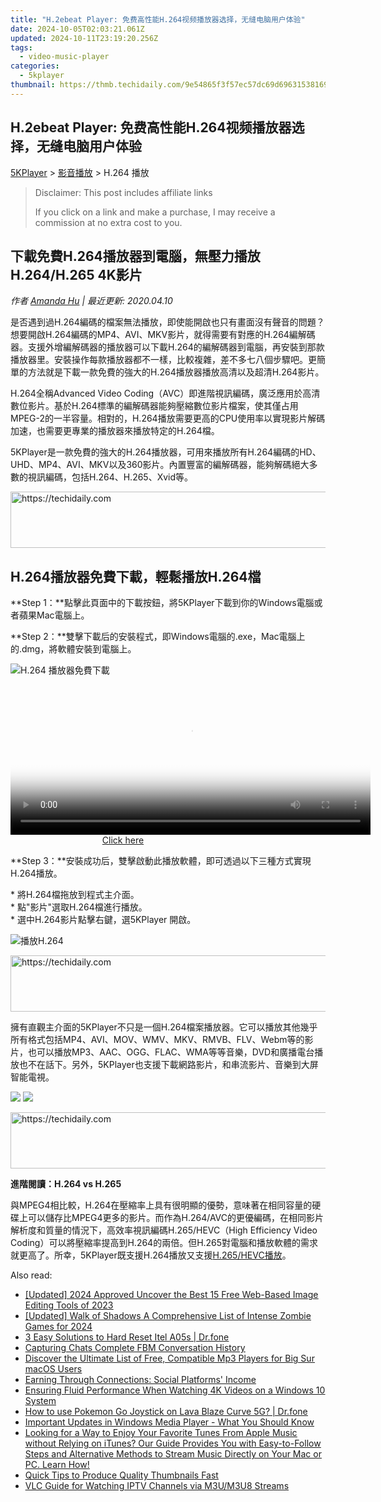 ```yaml
---
title: "H.2ebeat Player: 免费高性能H.264视频播放器选择，无缝电脑用户体验"
date: 2024-10-05T02:03:21.061Z
updated: 2024-10-11T23:19:20.256Z
tags:
  - video-music-player
categories:
  - 5kplayer
thumbnail: https://thmb.techidaily.com/9e54865f3f57ec57dc69d69631538169245afb52f02b58f105955b7146a11c16.jpg
---
```


## H.2ebeat Player: 免费高性能H.264视频播放器选择，无缝电脑用户体验

[5KPlayer](https://tools.techidaily.com/5kplayer/products/) \> [影音播放](https://tools.techidaily.com/5kplayer/video-music-player/) \> H.264 播放

>  Disclaimer: This post includes affiliate links
>
>  If you click on a link and make a purchase, I may receive a commission at no extra cost to you.
>

## 下載免費H.264播放器到電腦，無壓力播放H.264/H.265 4K影片

 _作者 [Amanda Hu](https://www.quora.com/profile/Amanda-Hu-21) | 最近更新: 2020.04.10_

是否遇到過H.264編碼的檔案無法播放，即使能開啟也只有畫面沒有聲音的問題？想要開啟H.264編碼的MP4、AVI、MKV影片，就得需要有對應的H.264編解碼器。支援外增編解碼器的播放器可以下載H.264的編解碼器到電腦，再安裝到那款播放器里。安裝操作每款播放器都不一樣，比較複雜，差不多七八個步驟吧。更簡單的方法就是下載一款免費的強大的H.264播放器播放高清以及超清H.264影片。

H.264全稱Advanced Video Coding（AVC）即進階視訊編碼，廣泛應用於高清數位影片。基於H.264標準的編解碼器能夠壓縮數位影片檔案，使其僅占用MPEG-2的一半容量。相對的，H.264播放需要更高的CPU使用率以實現影片解碼加速，也需要更專業的播放器來播放特定的H.264檔。

5KPlayer是一款免費的強大的H.264播放器，可用來播放所有H.264編碼的HD、UHD、MP4、AVI、MKV以及360影片。內置豐富的編解碼器，能夠解碼絕大多數的視訊編碼，包括H.264、H.265、Xvid等。 

<!-- affiliate ads begin -->
<a href="https://unicoeye.pxf.io/c/5597632/2134224/18498" target="_top" id="2134224">
  <img src="//a.impactradius-go.com/display-ad/18498-2134224" border="0" alt="https://techidaily.com" width="728" height="90"/>
</a>
<img height="0" width="0" src="https://unicoeye.pxf.io/i/5597632/2134224/18498" style="position:absolute;visibility:hidden;" border="0" />
<!-- affiliate ads end -->

## H.264播放器免費下載，輕鬆播放H.264檔

**Step 1：**點擊此頁面中的下載按鈕，將5KPlayer下載到你的Windows電腦或者蘋果Mac電腦上。

**Step 2：**雙擊下載后的安裝程式，即Windows電腦的.exe，Mac電腦上的.dmg，將軟體安裝到電腦上。 

![H.264 播放器免費下載](https://www.5kplayer.com/video-music-player-zh/img/5k-jp.jpg) 

<!-- affiliate ads begin -->
<span id="1982499">
					<video width="576" height="240" style="cursor:pointer"
           poster="//a.impactradius-go.com/display-clicktoplayimage/1982499.png"
           onclick="if(!this.playClicked){this.play();this.setAttribute('controls',true);this.playClicked=true;}">
	   <source src="//a.impactradius-go.com/display-ad/22993-1982499">
	   <img src="//a.impactradius-go.com/display-clicktoplayimage/1982499.png" style="border: none; height: 100%; width: 100%; object-fit: contain">
	</video>
	<div style="width:360px;text-align:center"><a href="javascript:window.open(decodeURIComponent('https%3A%2F%2Fhomestyler.sjv.io%2Fc%2F5597632%2F1982499%2F22993'), '_blank');void(0);">Click here</a></div>
</span>
<img height="0" width="0" src="https://imp.pxf.io/i/5597632/1982499/22993" style="position:absolute;visibility:hidden;" border="0" />
<!-- affiliate ads end -->

**Step 3：**安裝成功后，雙擊啟動此播放軟體，即可透過以下三種方式實現H.264播放。

\* 將H.264檔拖放到程式主介面。  
 \* 點"影片"選取H.264檔進行播放。  
 \* 選中H.264影片點擊右鍵，選5KPlayer 開啟。

![播放H.264](https://www.5kplayer.com/video-music-player-zh/img/5kplayer-play.jpg) 

<!-- affiliate ads begin -->
<a href="https://appsumo.8odi.net/c/5597632/2151894/7443" target="_top" id="2151894">
  <img src="//a.impactradius-go.com/display-ad/7443-2151894" border="0" alt="https://techidaily.com" width="728" height="90"/>
</a>
<img height="0" width="0" src="https://appsumo.8odi.net/i/5597632/2151894/7443" style="position:absolute;visibility:hidden;" border="0" />
<!-- affiliate ads end -->

擁有直觀主介面的5KPlayer不只是一個H.264檔案播放器。它可以播放其他幾乎所有格式包括MP4、AVI、MOV、WMV、MKV、RMVB、FLV、Webm等的影片，也可以播放MP3、AAC、OGG、FLAC、WMA等等音樂，DVD和廣播電台播放也不在話下。另外，5KPlayer也支援下載網路影片，和串流影片、音樂到大屏智能電視。

[![](https://www.5kplayer.com/video-music-player-zh/../button/freedownwhitewin-zh.png)](https://tools.techidaily.com/5kplayer/products/) [![](https://www.5kplayer.com/video-music-player-zh/../button/freedownwhitemac-zh.png)](https://tools.techidaily.com/5kplayer/products/) 

<!-- affiliate ads begin -->
<a href="https://laganoo.pxf.io/c/5597632/1484950/16446" target="_top" id="1484950">
  <img src="//a.impactradius-go.com/display-ad/16446-1484950" border="0" alt="https://techidaily.com" width="728" height="90"/>
</a>
<img height="0" width="0" src="https://laganoo.pxf.io/i/5597632/1484950/16446" style="position:absolute;visibility:hidden;" border="0" />
<!-- affiliate ads end -->

**進階閱讀：H.264 vs H.265** 

與MPEG4相比較，H.264在壓縮率上具有很明顯的優勢，意味著在相同容量的硬碟上可以儲存比MPEG4更多的影片。而作為H.264/AVC的更優編碼，在相同影片解析度和質量的情況下，高效率視訊編碼H.265/HEVC（High Efficiency Video Coding）可以將壓縮率提高到H.264的兩倍。但H.265對電腦和播放軟體的需求就更高了。所幸，5KPlayer既支援H.264播放又支援[H.265/HEVC播放](https://tools.techidaily.com/5kplayer/video-music-player/)。

<ins class="adsbygoogle"
     style="display:block"
     data-ad-format="autorelaxed"
     data-ad-client="ca-pub-7571918770474297"
     data-ad-slot="1223367746"></ins>

<ins class="adsbygoogle"
     style="display:block"
     data-ad-client="ca-pub-7571918770474297"
     data-ad-slot="8358498916"
     data-ad-format="auto"
     data-full-width-responsive="true"></ins>

<span class="atpl-alsoreadstyle">Also read:</span>
<div><ul>
<li><a href="https://article-helps.techidaily.com/updated-2024-approved-uncover-the-best-15-free-web-based-image-editing-tools-of-2023/"><u>[Updated] 2024 Approved Uncover the Best 15 Free Web-Based Image Editing Tools of 2023</u></a></li>
<li><a href="https://video-capture.techidaily.com/updated-walk-of-shadows-a-comprehensive-list-of-intense-zombie-games-for-2024/"><u>[Updated] Walk of Shadows A Comprehensive List of Intense Zombie Games for 2024</u></a></li>
<li><a href="https://phone-solutions.techidaily.com/3-easy-solutions-to-hard-reset-itel-a05s-drfone-by-drfone-reset-android-reset-android/"><u>3 Easy Solutions to Hard Reset Itel A05s | Dr.fone</u></a></li>
<li><a href="https://screen-sharing-recording.techidaily.com/capturing-chats-complete-fbm-conversation-history/"><u>Capturing Chats Complete FBM Conversation History</u></a></li>
<li><a href="https://video-ai-editor.techidaily.com/discover-the-ultimate-list-of-free-compatible-mp3-players-for-big-sur-macos-users/"><u>Discover the Ultimate List of Free, Compatible Mp3 Players for Big Sur macOS Users</u></a></li>
<li><a href="https://facebook.techidaily.com/earning-through-connections-social-platforms-income/"><u>Earning Through Connections: Social Platforms' Income</u></a></li>
<li><a href="https://video-ai-editor.techidaily.com/ensuring-fluid-performance-when-watching-4k-videos-on-a-windows-10-system/"><u>Ensuring Fluid Performance When Watching 4K Videos on a Windows 10 System</u></a></li>
<li><a href="https://android-pokemon-go.techidaily.com/how-to-use-pokemon-go-joystick-on-lava-blaze-curve-5g-drfone-by-drfone-virtual-android/"><u>How to use Pokemon Go Joystick on Lava Blaze Curve 5G? | Dr.fone</u></a></li>
<li><a href="https://video-ai-editor.techidaily.com/important-updates-in-windows-media-player-what-you-should-know/"><u>Important Updates in Windows Media Player - What You Should Know</u></a></li>
<li><a href="https://video-ai-editor.techidaily.com/looking-for-a-way-to-enjoy-your-favorite-tunes-from-apple-music-without-relying-on-itunes-our-guide-provides-you-with-easy-to-follow-steps-and-alternative-m8/"><u>Looking for a Way to Enjoy Your Favorite Tunes From Apple Music without Relying on iTunes? Our Guide Provides You with Easy-to-Follow Steps and Alternative Methods to Stream Music Directly on Your Mac or PC. Learn How!</u></a></li>
<li><a href="https://vimeo-videos.techidaily.com/quick-tips-to-produce-quality-thumbnails-fast/"><u>Quick Tips to Produce Quality Thumbnails Fast</u></a></li>
<li><a href="https://video-ai-editor.techidaily.com/vlc-guide-for-watching-iptv-channels-via-m3um3u8-streams/"><u>VLC Guide for Watching IPTV Channels via M3U/M3U8 Streams</u></a></li>
</ul></div>

